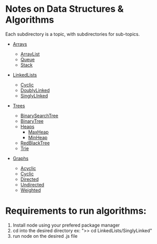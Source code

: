 # Notes on Data Structures & Algorithms

Each subdirectory is a topic, with subdirectories for sub-topics.

- [Arrays](https://github.com/ChristianAnagnostou/DataStructuresAndAlgorithms/tree/main/Arrays)

  - [ArrayList](https://github.com/ChristianAnagnostou/DataStructuresAndAlgorithms/tree/main/Arrays/ArrayList)
  - [Queue](https://github.com/ChristianAnagnostou/DataStructuresAndAlgorithms/tree/main/Arrays/Queue)
  - [Stack](https://github.com/ChristianAnagnostou/DataStructuresAndAlgorithms/tree/main/Arrays/Stack)

- [LinkedLists](https://github.com/ChristianAnagnostou/DataStructuresAndAlgorithms/tree/main/LinkedLists)

  - [Cyclic](https://github.com/ChristianAnagnostou/DataStructuresAndAlgorithms/tree/main/LinkedLists/Cyclic)
  - [DoublyLinked](https://github.com/ChristianAnagnostou/DataStructuresAndAlgorithms/tree/main/LinkedLists/DoublyLinked)
  - [SinglyLInked](https://github.com/ChristianAnagnostou/DataStructuresAndAlgorithms/tree/main/LinkedLists/SinglyLinked)

- [Trees](https://github.com/ChristianAnagnostou/DataStructuresAndAlgorithms/tree/main/Trees)

  - [BinarySearchTree](https://github.com/ChristianAnagnostou/DataStructuresAndAlgorithms/tree/main/Trees/BinarySearchTree)
  - [BinaryTree](https://github.com/ChristianAnagnostou/DataStructuresAndAlgorithms/tree/main/Trees/BinaryTree)
  - [Heaps](https://github.com/ChristianAnagnostou/DataStructuresAndAlgorithms/tree/main/Trees/Heaps)
    - [MaxHeap](https://github.com/ChristianAnagnostou/DataStructuresAndAlgorithms/tree/main/Trees/Heaps/MaxHeap)
    - [MinHeap](https://github.com/ChristianAnagnostou/DataStructuresAndAlgorithms/tree/main/Trees/Heaps/MinHeap)
  - [RedBlackTree](https://github.com/ChristianAnagnostou/DataStructuresAndAlgorithms/tree/main/Trees/RedBlackTree)
  - [Trie](https://github.com/ChristianAnagnostou/DataStructuresAndAlgorithms/tree/main/Trees/Trie)

- [Graphs](https://github.com/ChristianAnagnostou/DataStructuresAndAlgorithms/tree/main/Graphs)
  - [Acyclic](https://github.com/ChristianAnagnostou/DataStructuresAndAlgorithms/tree/main/Graphs/Acyclic)
  - [Cyclic](https://github.com/ChristianAnagnostou/DataStructuresAndAlgorithms/tree/main/Graphs/Cyclic)
  - [Directed](https://github.com/ChristianAnagnostou/DataStructuresAndAlgorithms/tree/main/Graphs/Directed)
  - [Undirected](https://github.com/ChristianAnagnostou/DataStructuresAndAlgorithms/tree/main/Graphs/Undirected)
  - [Weighted](https://github.com/ChristianAnagnostou/DataStructuresAndAlgorithms/tree/main/Graphs/Weighted)

# Requirements to run algorithms:

1. Install node using your prefered package manager
2. cd into the desired directory ex: ">> cd LinkedLists/SinglyLinked"
3. run node on the desired .js file
